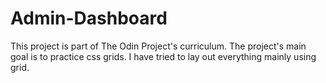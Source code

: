 # Admin-Dashboard
This project is part of The Odin Project's curriculum. The project's main goal is to 
practice css grids. I have tried to lay out everything mainly using grid.
